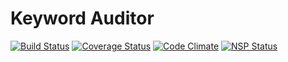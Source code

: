 Keyword Auditor
==========

[![Build Status](https://travis-ci.org/genediazjr/keywaurdit.svg)](https://travis-ci.org/genediazjr/keywaurdit)
[![Coverage Status](https://img.shields.io/coveralls/genediazjr/keywaurdit.svg)](https://coveralls.io/r/genediazjr/keywaurdit)
[![Code Climate](https://codeclimate.com/github/genediazjr/keywaurdit/badges/gpa.svg)](https://codeclimate.com/github/genediazjr/keywaurdit)
[![NSP Status](https://nodesecurity.io/orgs/genediazjr/projects/8856df0e-b963-4f2b-b39e-d80e5be5581f/badge)](https://nodesecurity.io/orgs/genediazjr/projects/8856df0e-b963-4f2b-b39e-d80e5be5581f)
